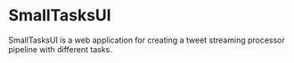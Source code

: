 # SmallTasksUI
SmallTasksUI is a web application for creating a tweet streaming processor pipeline with different tasks.
